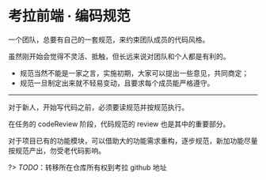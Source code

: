 # 考拉前端 · 编码规范

一个团队，总要有自己的一套规范，来约束团队成员的代码风格。

虽然刚开始会觉得不灵活、抵触，但长远来说对团队和个人都是有利的。

 - 规范当然不能是一家之言，实施初期，大家可以提出一些意见，共同商定；
 - 规范一旦制定出来就不轻易变动，且要求每个成员能严格遵守。

---

对于新人，开始写代码之前，必须要读规范并按规范执行。

在任务的 codeReview 阶段，代码规范的 review 也是其中的重要部分。

对于项目已有的功能模块，可以借助大的功能需求重构，逐步规范，新加功能尽量按规范产出，勿受老代码影响。

?> *TODO*：转移所在仓库所有权到考拉 github 地址

